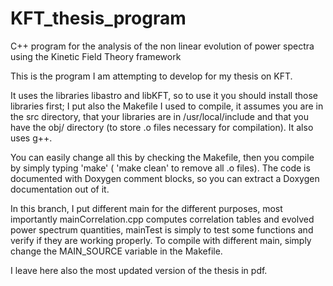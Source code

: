 # KFT_thesis_program
C++ program for the analysis of the non linear evolution of power spectra using the Kinetic Field Theory framework

This is the program I am attempting to develop for my thesis on KFT.

It uses the libraries libastro and libKFT, so to use it you should install those libraries first; I put also the Makefile I used to compile, it assumes you are in the src directory, that your libraries are in /usr/local/include and that you have the obj/ directory (to store .o files necessary for compilation). It also uses g++.

You can easily change all this by checking the Makefile, then you compile by simply typing 'make' ( 'make clean' to remove all .o files). The code is documented with Doxygen comment blocks, so you can extract a Doxygen documentation out of it.

In this branch, I put different main for the different purposes, most importantly mainCorrelation.cpp computes correlation tables and evolved power spectrum quantities, mainTest is simply to test some functions and verify if they are working properly. To compile with different main, simply change the MAIN_SOURCE variable in the Makefile.

I leave here also the most updated version of the thesis in pdf.
<!-- In functions.cpp there are the main functions, whereas in write.cpp there are only simple functions to print the results in terminal or in a text file; this in order to test the main functions in the main.cpp file. -->

